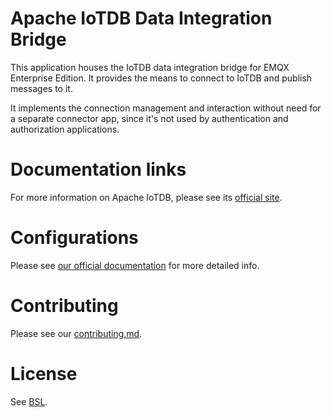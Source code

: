 # Apache IoTDB Data Integration Bridge

This application houses the IoTDB data integration bridge for EMQX Enterprise
 Edition. It provides the means to connect to IoTDB and publish messages to it.

It implements the connection management and interaction without need for a
 separate connector app, since it's not used by authentication and authorization
 applications.

# Documentation links

For more information on Apache IoTDB, please see its [official
 site](https://iotdb.apache.org/).

# Configurations

Please see [our official
 documentation](https://www.emqx.io/docs/en/v5.0/data-integration/data-bridge-iotdb.html)
 for more detailed info.

# Contributing
Please see our [contributing.md](../../CONTRIBUTING.md).

# License

See [BSL](./BSL.txt).
